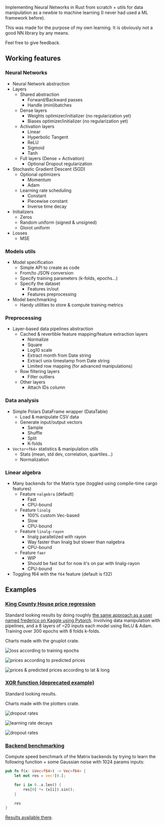 Implementing Neural Networks in Rust from scratch + utils for data manipulation as a newbie to machine learning (I never had used a ML framework before).

This was made for the purpose of my own learning. It is obviously not a good NN library by any means. 

Feel free to give feedback.

## Working features

### Neural Networks

- Neural Network abstraction
- Layers
    - Shared abstraction
        - Forward/Backward passes
        - Handle (mini)batches
    - Dense layers
        - Weights optimizer/initializer (no regularization yet)
        - Biases optimizer/initializer (no regularization yet)
    - Activation layers
        - Linear
        - Hyperbolic Tangent
        - ReLU
        - Sigmoid
        - Tanh
    - Full layers (Dense + Activation)
        - Optional Dropout regularization
- Stochastic Gradient Descent (SGD)
    - Optional optimizers
        - Momentum
        - Adam
    - Learning rate scheduling
        - Constant
        - Piecewise constant
        - Inverse time decay
- Initializers
    - Zeros
    - Random uniform (signed & unsigned)
    - Glorot uniform
- Losses
    - MSE

### Models utils

- Model specification
    - Simple API to create as code
    - From/to JSON conversion
    - Specify training parameters (k-folds, epochs...)
    - Specify the dataset
        - Features in/out
        - Features preprocessing
- Model benchmarking
    - Handy utilities to store & compute training metrics

### Preprocessing

- Layer-based data pipelines abstraction
    - Cached & revertible feature mapping/feature extraction layers
        - Normalize
        - Square
        - Log10 scale
        - Extract month from Date string
        - Extract unix timestamp from Date string
        - Limited row mapping (for advanced manipulations)
    - Row filtering layers
        - Filter outliers
    - Other layers
        - Attach IDs column

### Data analysis

- Simple Polars DataFrame wrapper (DataTable)
    - Load & manipulate CSV data
    - Generate input/output vectors
        - Sample
        - Shuffle
        - Split
        - K-folds
- `Vector<f64>` statistics & manipulation utils
    - Stats (mean, std dev, correlation, quartiles...)
    - Normalization

### Linear algebra

- Many backends for the Matrix type (toggled using compile-time cargo features)
    - Feature `nalgebra` (default)
        - Fast
        - CPU-bound
    - Feature `linalg`
        - 100% custom Vec-based
        - Slow
        - CPU-bound
    - Feature `linalg-rayon`
        - linalg parallelized with rayon
        - Way faster than linalg but slower than nalgebra
        - CPU-bound
    - Feature `faer`
        - WIP
        - Should be fast but for now it's on par with linalg-rayon
        - CPU-bound
- Toggling f64 with the `f64` feature (default is f32)

## Examples

### [King County House price regression](./examples/housing/)

Standard looking results by doing roughly [the same approach as a user named frederico on Kaggle using Pytorch](https://www.kaggle.com/code/chavesfm/dnn-house-price-r-0-88/notebook). Involving data manipulation with pipelines, and a 8 layers of ~20 inputs each model using ReLU & Adam. Training over 300 epochs with 8 folds k-folds.

Charts made with the gnuplot crate.

![loss according to training epochs](examples/visuals/full_lt_8ReLU-Adam-Lin-Adam_loss.png)

![prices according to predicted prices](./examples/visuals/full_lt_8ReLU-Adam-Lin-Adam_price.png)

![prices & predicted prices according to lat & long](examples/visuals/full_lt_8ReLU-Adam-Lin-Adam_latlong.png)


### [XOR function (deprecated example)](./examples/xor%5Bdeprecated%5D/)

Standard looking results. 

Charts made with the plotters crate.

![dropout rates](examples/visuals/dropout_rate.png)

![learning rate decays](examples/visuals/learning_rate_decay.png)

![dropout rates](examples/visuals/xor-example-predictions.png)

### [Backend benchmarking](./examples/benchmark/)

Compute speed benchmark of the Matrix backends by trying to learn the following function + some Gaussian noise with 1024 params inputs:

```rs
pub fn f(x: &Vec<f64>) -> Vec<f64> {
    let mut res = vec![0.];

    for i in 0..x.len() {
        res[0] *= (x[i]).sin();
    }

    res
}
```

[Results available there](./examples/benchmark/results/).